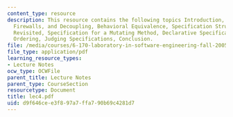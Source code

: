 ```yaml
---
content_type: resource
description: This resource contains the following topics Introduction, Contracts,
  Firewalls, and Decoupling, Behavioral Equivalence, Specification Structure, Find
  Revisited, Specification for a Mutating Method, Declarative Specification, Specification
  Ordering, Judging Specifications, Conclusion.
file: /media/courses/6-170-laboratory-in-software-engineering-fall-2005/d9f646cee3f897a7ffa790b69c4281d7_lec4.pdf
file_type: application/pdf
learning_resource_types:
- Lecture Notes
ocw_type: OCWFile
parent_title: Lecture Notes
parent_type: CourseSection
resourcetype: Document
title: lec4.pdf
uid: d9f646ce-e3f8-97a7-ffa7-90b69c4281d7
---
```

